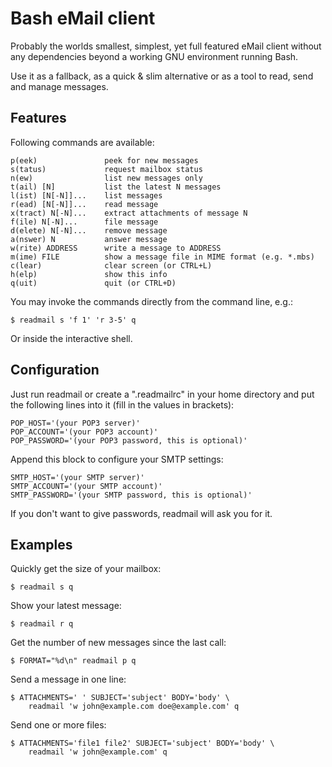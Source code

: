 Bash eMail client
=================

Probably the worlds smallest, simplest, yet full featured eMail client
without any dependencies beyond a working GNU environment running Bash.

Use it as a fallback, as a quick & slim alternative or as a tool to
read, send and manage messages.

Features
--------

Following commands are available:

	p(eek)               peek for new messages
	s(tatus)             request mailbox status
	n(ew)                list new messages only
	t(ail) [N]           list the latest N messages
	l(ist) [N[-N]]...    list messages
	r(ead) [N[-N]]...    read message
	x(tract) N[-N]...    extract attachments of message N
	f(ile) N[-N]...      file message
	d(elete) N[-N]...    remove message
	a(nswer) N           answer message
	w(rite) ADDRESS      write a message to ADDRESS
	m(ime) FILE          show a message file in MIME format (e.g. *.mbs)
	c(lear)              clear screen (or CTRL+L)
	h(elp)               show this info
	q(uit)               quit (or CTRL+D)

You may invoke the commands directly from the command line, e.g.:

	$ readmail s 'f 1' 'r 3-5' q

Or inside the interactive shell.

Configuration
-------------

Just run readmail or create a ".readmailrc" in your home directory and
put the following lines into it (fill in the values in brackets):

	POP_HOST='(your POP3 server)'
	POP_ACCOUNT='(your POP3 account)'
	POP_PASSWORD='(your POP3 password, this is optional)'

Append this block to configure your SMTP settings:

	SMTP_HOST='(your SMTP server)'
	SMTP_ACCOUNT='(your SMTP account)'
	SMTP_PASSWORD='(your SMTP password, this is optional)'

If you don't want to give passwords, readmail will ask you for it.

Examples
--------

Quickly get the size of your mailbox:

	$ readmail s q

Show your latest message:

	$ readmail r q

Get the number of new messages since the last call:

	$ FORMAT="%d\n" readmail p q

Send a message in one line:

	$ ATTACHMENTS=' ' SUBJECT='subject' BODY='body' \
		readmail 'w john@example.com doe@example.com' q

Send one or more files:

	$ ATTACHMENTS='file1 file2' SUBJECT='subject' BODY='body' \
		readmail 'w john@example.com' q
